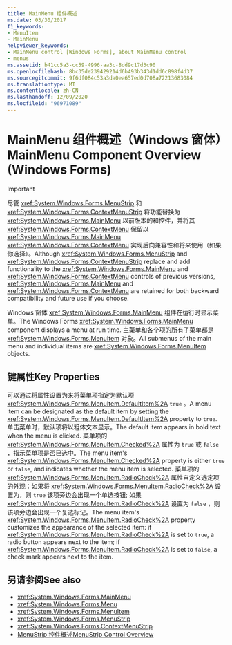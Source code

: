 ```yaml
---
title: MainMenu 组件概述
ms.date: 03/30/2017
f1_keywords:
- MenuItem
- MainMenu
helpviewer_keywords:
- MainMenu control [Windows Forms], about MainMenu control
- menus
ms.assetid: b41cc5a3-cc59-4996-aa3c-8dd9c17d3c90
ms.openlocfilehash: 8bc35de239429214d6b493b343d1dd6c898f4d37
ms.sourcegitcommit: 9f6df084c53a3da0ea657ed0d708a72213683084
ms.translationtype: MT
ms.contentlocale: zh-CN
ms.lasthandoff: 12/09/2020
ms.locfileid: "96971089"
---
```

# <a name="mainmenu-component-overview-windows-forms"></a><span data-ttu-id="cdfdb-102">MainMenu 组件概述（Windows 窗体）</span><span class="sxs-lookup"><span data-stu-id="cdfdb-102">MainMenu Component Overview (Windows Forms)</span></span>
> [!IMPORTANT]
> <span data-ttu-id="cdfdb-103">尽管 <xref:System.Windows.Forms.MenuStrip> 和 <xref:System.Windows.Forms.ContextMenuStrip> 将功能替换为 <xref:System.Windows.Forms.MainMenu> 以前版本的和控件，并将其 <xref:System.Windows.Forms.ContextMenu> 保留以 <xref:System.Windows.Forms.MainMenu> <xref:System.Windows.Forms.ContextMenu> 实现后向兼容性和将来使用（如果你选择）。</span><span class="sxs-lookup"><span data-stu-id="cdfdb-103">Although <xref:System.Windows.Forms.MenuStrip> and <xref:System.Windows.Forms.ContextMenuStrip> replace and add functionality to the <xref:System.Windows.Forms.MainMenu> and <xref:System.Windows.Forms.ContextMenu> controls of previous versions, <xref:System.Windows.Forms.MainMenu> and <xref:System.Windows.Forms.ContextMenu> are retained for both backward compatibility and future use if you choose.</span></span>  
  
 <span data-ttu-id="cdfdb-104">Windows 窗体 <xref:System.Windows.Forms.MainMenu> 组件在运行时显示菜单。</span><span class="sxs-lookup"><span data-stu-id="cdfdb-104">The Windows Forms <xref:System.Windows.Forms.MainMenu> component displays a menu at run time.</span></span> <span data-ttu-id="cdfdb-105">主菜单和各个项的所有子菜单都是 <xref:System.Windows.Forms.MenuItem> 对象。</span><span class="sxs-lookup"><span data-stu-id="cdfdb-105">All submenus of the main menu and individual items are <xref:System.Windows.Forms.MenuItem> objects.</span></span>  
  
## <a name="key-properties"></a><span data-ttu-id="cdfdb-106">键属性</span><span class="sxs-lookup"><span data-stu-id="cdfdb-106">Key Properties</span></span>  
 <span data-ttu-id="cdfdb-107">可以通过将属性设置为来将菜单项指定为默认项 <xref:System.Windows.Forms.MenuItem.DefaultItem%2A> `true` 。</span><span class="sxs-lookup"><span data-stu-id="cdfdb-107">A menu item can be designated as the default item by setting the <xref:System.Windows.Forms.MenuItem.DefaultItem%2A> property to `true`.</span></span> <span data-ttu-id="cdfdb-108">单击菜单时，默认项将以粗体文本显示。</span><span class="sxs-lookup"><span data-stu-id="cdfdb-108">The default item appears in bold text when the menu is clicked.</span></span> <span data-ttu-id="cdfdb-109">菜单项的 <xref:System.Windows.Forms.MenuItem.Checked%2A> 属性为 `true` 或 `false` ，指示菜单项是否已选中。</span><span class="sxs-lookup"><span data-stu-id="cdfdb-109">The menu item's <xref:System.Windows.Forms.MenuItem.Checked%2A> property is either `true` or `false`, and indicates whether the menu item is selected.</span></span> <span data-ttu-id="cdfdb-110">菜单项的 <xref:System.Windows.Forms.MenuItem.RadioCheck%2A> 属性自定义选定项的外观：如果将 <xref:System.Windows.Forms.MenuItem.RadioCheck%2A> 设置为，则 `true` 该项旁边会出现一个单选按钮; 如果 <xref:System.Windows.Forms.MenuItem.RadioCheck%2A> 设置为 `false` ，则该项旁边会出现一个复选标记。</span><span class="sxs-lookup"><span data-stu-id="cdfdb-110">The menu item's <xref:System.Windows.Forms.MenuItem.RadioCheck%2A> property customizes the appearance of the selected item: if <xref:System.Windows.Forms.MenuItem.RadioCheck%2A> is set to `true`, a radio button appears next to the item; if <xref:System.Windows.Forms.MenuItem.RadioCheck%2A> is set to `false`, a check mark appears next to the item.</span></span>  
  
## <a name="see-also"></a><span data-ttu-id="cdfdb-111">另请参阅</span><span class="sxs-lookup"><span data-stu-id="cdfdb-111">See also</span></span>

- <xref:System.Windows.Forms.MainMenu>
- <xref:System.Windows.Forms.Menu>
- <xref:System.Windows.Forms.MenuItem>
- <xref:System.Windows.Forms.MenuStrip>
- <xref:System.Windows.Forms.ContextMenuStrip>
- [<span data-ttu-id="cdfdb-112">MenuStrip 控件概述</span><span class="sxs-lookup"><span data-stu-id="cdfdb-112">MenuStrip Control Overview</span></span>](menustrip-control-overview-windows-forms.md)
